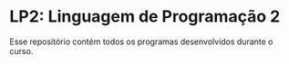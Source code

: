 # LP2: Linguagem de Programação 2
Esse repositório contém todos os programas desenvolvidos durante o curso.
